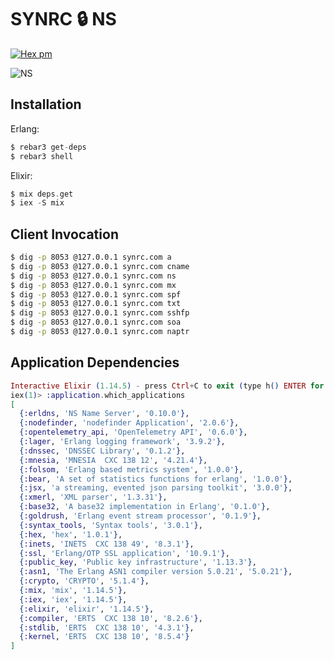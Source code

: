 # SYNRC 🔒 NS

[![Hex pm](http://img.shields.io/hexpm/v/ns.svg?style=flat)](https://hex.pm/packages/ns)

![NS](https://github.com/synrc/ns/assets/144776/7985e8e4-2d98-41be-b10d-149d69e586a5)


## Installation

Erlang:

```elixir
$ rebar3 get-deps
$ rebar3 shell
```

Elixir:

```elixir
$ mix deps.get
$ iex -S mix
```

## Client Invocation

```sh
$ dig -p 8053 @127.0.0.1 synrc.com a
$ dig -p 8053 @127.0.0.1 synrc.com cname
$ dig -p 8053 @127.0.0.1 synrc.com ns
$ dig -p 8053 @127.0.0.1 synrc.com mx
$ dig -p 8053 @127.0.0.1 synrc.com spf
$ dig -p 8053 @127.0.0.1 synrc.com txt
$ dig -p 8053 @127.0.0.1 synrc.com sshfp
$ dig -p 8053 @127.0.0.1 synrc.com soa
$ dig -p 8053 @127.0.0.1 synrc.com naptr
```

## Application Dependencies

```Elixir
Interactive Elixir (1.14.5) - press Ctrl+C to exit (type h() ENTER for help)
iex(1)> :application.which_applications
[
  {:erldns, 'NS Name Server', '0.10.0'},
  {:nodefinder, 'nodefinder Application', '2.0.6'},
  {:opentelemetry_api, 'OpenTelemetry API', '0.6.0'},
  {:lager, 'Erlang logging framework', '3.9.2'},
  {:dnssec, 'DNSSEC Library', '0.1.2'},
  {:mnesia, 'MNESIA  CXC 138 12', '4.21.4'},
  {:folsom, 'Erlang based metrics system', '1.0.0'},
  {:bear, 'A set of statistics functions for erlang', '1.0.0'},
  {:jsx, 'a streaming, evented json parsing toolkit', '3.0.0'},
  {:xmerl, 'XML parser', '1.3.31'},
  {:base32, 'A base32 implementation in Erlang', '0.1.0'},
  {:goldrush, 'Erlang event stream processor', '0.1.9'},
  {:syntax_tools, 'Syntax tools', '3.0.1'},
  {:hex, 'hex', '1.0.1'},
  {:inets, 'INETS  CXC 138 49', '8.3.1'},
  {:ssl, 'Erlang/OTP SSL application', '10.9.1'},
  {:public_key, 'Public key infrastructure', '1.13.3'},
  {:asn1, 'The Erlang ASN1 compiler version 5.0.21', '5.0.21'},
  {:crypto, 'CRYPTO', '5.1.4'},
  {:mix, 'mix', '1.14.5'},
  {:iex, 'iex', '1.14.5'},
  {:elixir, 'elixir', '1.14.5'},
  {:compiler, 'ERTS  CXC 138 10', '8.2.6'},
  {:stdlib, 'ERTS  CXC 138 10', '4.3.1'},
  {:kernel, 'ERTS  CXC 138 10', '8.5.4'}
]
```
